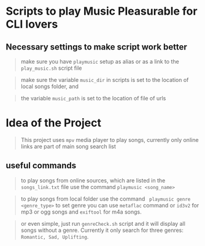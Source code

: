 # Scripts to play Music Pleasurable for CLI lovers

## Necessary settings to make script work better
> make sure you have `playmusic` setup as alias or as a link to the `play_music.sh` script file

> make sure the variable `music_dir` in scripts is set to the location of local songs folder, and

> the variable `music_path` is set to the location of file of urls

# Idea of the Project
> This project uses `mpv` media player to play songs,
currently only online links are part of main song search list

## useful commands
> to play songs from online sources, which are listed in the `songs_link.txt` file use the command
    ``` playmusic <song_name> ```


> to play songs from local folder use the command
    ``` playmusic genre <genre_type>```
> to set genre you can use `metaflac` command or `id3v2` for mp3 or ogg songs and `exiftool` for m4a songs.

> or even simple, just run `genreCheck.sh` script and it will display all songs without a genre. Currently it only search for three genres: `Romantic, Sad, Uplifting`.
